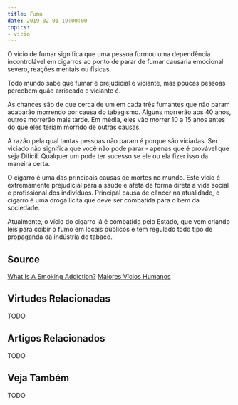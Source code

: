 ```yaml
---
title: Fumo
date: 2019-02-01 19:00:00
topics: 
- vicio
---
```


O vício de fumar significa que uma pessoa formou uma dependência incontrolável
em cigarros ao ponto de parar de fumar causaria emocional severo, reações
mentais ou físicas.

Todo mundo sabe que fumar é prejudicial e viciante, mas poucas pessoas percebem
quão arriscado e viciante é.

As chances são de que cerca de um em cada três fumantes que não param acabarão
morrendo por causa do tabagismo. Alguns morrerão aos 40 anos, outros morrerão
mais tarde. Em média, eles vão morrer 10 a 15 anos antes do que eles teriam
morrido de outras causas.

A razão pela qual tantas pessoas não param é porque são viciadas. Ser viciado
não significa que você não pode parar - apenas que é provável que seja Difícil.
Qualquer um pode ter sucesso se ele ou ela fizer isso da maneira certa.

O cigarro é uma das principais causas de mortes no mundo. Este vício é
extremamente prejudicial para a saúde e afeta de forma direta a vida social e
profissional dos indivíduos. Principal causa de câncer na atualidade, o cigarro
é uma droga lícita que deve ser combatida para o bem da sociedade.

Atualmente, o vício do cigarro já é combatido pelo Estado, que vem criando leis
para coibir o fumo em locais públicos e tem regulado todo tipo de propaganda da
indústria do tabaco.

## Source
[What Is A Smoking Addiction?](https://yourmedicalsource.com/content/what-smoking-addiction)
[Maiores Vícios Humanos](https://www.sitedecuriosidades.com/curiosidade/quais-os-maiores-vicios-humanos.html)

## Virtudes Relacionadas
TODO

## Artigos Relacionados
TODO

## Veja Também
TODO
